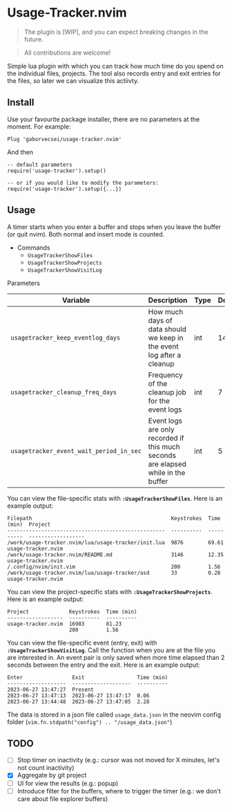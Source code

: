 # Usage-Tracker.nvim

> The plugin is [WIP], and you can expect breaking changes in the future.

> All contributions are welcome!

Simple lua plugin with which you can track how much time do you spend on the individual files, projects.
The tool also records entry and exit entries for the files, so later we can visualize this actiivty.

## Install

Use your favourite package installer, there are no parameters at the moment. For example:

```
Plug 'gaborvecsei/usage-tracker.nvim'
```

And then

```
-- default parameters
require('usage-tracker').setup()

-- or if you would like to modify the parameters:
require('usage-tracker').setup({...})
```

## Usage

A timer starts when you enter a buffer and stops when you leave the buffer (or quit nvim).
Both normal and insert mode is counted.

- Commands
  - `UsageTrackerShowFiles`
  - `UsageTrackerShowProjects`
  - `UsageTrackerShowVisitLog`

Parameters

| Variable                                | Description                                                                       | Type | Default |   |
|-----------------------------------------|-----------------------------------------------------------------------------------|------|---------|---|
| `usagetracker_keep_eventlog_days`       | How much days of data should we keep in the event log after a cleanup             | int  | 14      |   |
| `usagetracker_cleanup_freq_days`        | Frequency of the cleanup job for the event logs                                   | int  | 7       |   |
| `usagetracker_event_wait_period_in_sec` | Event logs are only recorded if this much seconds are elapsed while in the buffer | int  | 5       |   |

You can view the file-specific stats with **`:UsageTrackerShowFiles`**. Here is an example output:

```
Filepath                                             Keystrokes  Time (min)  Project
---------------------------------------------------  ----------  ----------  ------------------
/work/usage-tracker.nvim/lua/usage-tracker/init.lua  9876        69.61       usage-tracker.nvim
/work/usage-tracker.nvim/README.md                   3146        12.35       usage-tracker.nvim
/.config/nvim/init.vim                               200         1.56
/work/usage-tracker.nvim/lua/usage-tracker/asd       33          0.28        usage-tracker.nvim
```

You can view the project-specific stats with **`:UsageTrackerShowProjects`**. Here is an example output:

```
Project             Keystrokes  Time (min)
------------------  ----------  ----------
usage-tracker.nvim  16983       81.23
                    200         1.56
```

You can view the file-specific event (entry, exit) with **`:UsageTrackerShowVisitLog`**.
Call the function when you are at the file you are interested in.
An event pair is only saved when more time elapsed than 2 seconds between the entry and the exit.
Here is an example output:

```
Enter                Exit                 Time (min)
-------------------  -------------------  ----------
2023-06-27 13:47:27  Present                        
2023-06-27 13:47:13  2023-06-27 13:47:17  0.06      
2023-06-27 13:44:48  2023-06-27 13:47:05  2.28      
```

The data is stored in a json file called `usage_data.json` in the neovim config folder (`vim.fn.stdpath("config") .. "/usage_data.json"`)

## TODO

- [ ] Stop timer on inactivity (e.g.: cursor was not moved for X minutes, let's not count inactivity)
- [x] Aggregate by git project
- [ ] UI for view the results (e.g.: popup)
- [ ] Introduce filter for the buffers, where to trigger the timer (e.g.: we don't care about file explorer buffers)
